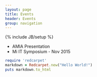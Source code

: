 ```yaml
---
layout: page
title: Events
header: Events
group: navigation
---
```

{% include JB/setup %}

* AMIA Presentation
* Mi IT Symposium - Nov 2015


```ruby
require 'redcarpet'
markdown = Redcarpet.new("Hello World!")
puts markdown.to_html
```
